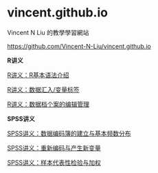 # vincent.github.io
Vincent N Liu 的教學學習網站

https://github.com/Vincent-N-Liu/vincent.github.io

**R讲义**

[R讲义：R基本语法介绍](https://rpubs.com/Vincent_N_Liu/1347938)

[R讲义：数据汇入/变量标签](https://rpubs.com/Vincent_N_Liu/1347928)

[R讲义：数据档个案的编辑管理](https://rpubs.com/Vincent_N_Liu/1353103)


**SPSS讲义**

[SPSS讲义：数据编码簿的建立与基本频数分布](https://rpubs.com/Vincent_N_Liu/1353537)

[SPSS讲义：重新编码与产生新变量](https://rpubs.com/Vincent_N_Liu/1348560)

[SPSS讲义：样本代表性检验与加权](https://rpubs.com/Vincent_N_Liu/1353525)
